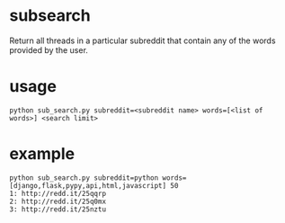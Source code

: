 subsearch
=========

Return all threads in a particular subreddit that contain any of the words provided by the user.

usage
=====

    python sub_search.py subreddit=<subreddit name> words=[<list of words>] <search limit>

example
=======

    python sub_search.py subreddit=python words=[django,flask,pypy,api,html,javascript] 50
    1: http://redd.it/25qqrp
    2: http://redd.it/25q0mx
    3: http://redd.it/25nztu
    
